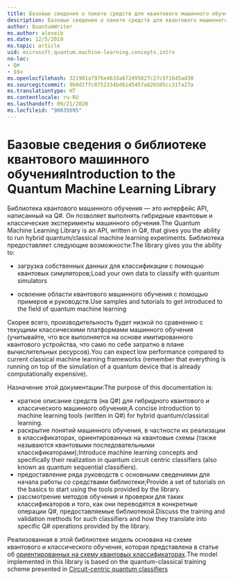 ```yaml
---
title: Базовые сведения о пакете средств для квантового машинного обучения | Документация Майкрософт
description: Базовые сведения о пакете средств для квантового машинного обучения
author: QuantumWriter
ms.author: alexeib
ms.date: 12/5/2019
ms.topic: article
uid: microsoft.quantum.machine-learning.concepts.intro
no-loc:
- Q#
- $$v
ms.openlocfilehash: 321901a7976e4633a672495827c27c5f1645ad30
ms.sourcegitcommit: 9b0d1ffc8752334bd6145457a826505cc31fa27a
ms.translationtype: HT
ms.contentlocale: ru-RU
ms.lasthandoff: 09/21/2020
ms.locfileid: "90835695"
---
```

# <a name="introduction-to-the-quantum-machine-learning-library"></a><span data-ttu-id="71a0b-103">Базовые сведения о библиотеке квантового машинного обучения</span><span class="sxs-lookup"><span data-stu-id="71a0b-103">Introduction to the Quantum Machine Learning Library</span></span>

<span data-ttu-id="71a0b-104">Библиотека квантового машинного обучения — это интерфейс API, написанный на Q#. Он позволяет выполнять гибридные квантовые и классические эксперименты машинного обучения.</span><span class="sxs-lookup"><span data-stu-id="71a0b-104">The Quantum Machine Learning Library is an API, written in Q#, that gives you the ability to run hybrid quantum/classical machine learning experiments.</span></span> <span data-ttu-id="71a0b-105">Библиотека предоставляет следующие возможности:</span><span class="sxs-lookup"><span data-stu-id="71a0b-105">The library gives you the ability to:</span></span>

- <span data-ttu-id="71a0b-106">загрузка собственных данных для классификации с помощью квантовых симуляторов;</span><span class="sxs-lookup"><span data-stu-id="71a0b-106">Load your own data to classify with quantum simulators</span></span>

- <span data-ttu-id="71a0b-107">освоение области квантового машинного обучения с помощью примеров и руководств.</span><span class="sxs-lookup"><span data-stu-id="71a0b-107">Use samples and tutorials to get introduced to the field of quantum machine learning</span></span>

<span data-ttu-id="71a0b-108">Скорее всего, производительность будет низкой по сравнению с текущими классическими платформами машинного обучения (учитывайте, что все выполняется на основе имитированного квантового устройства, что само по себе затратно в плане вычислительных ресурсов).</span><span class="sxs-lookup"><span data-stu-id="71a0b-108">You can expect low performance compared to current classical machine learning frameworks (remember that everything is running on top of the simulation of a quantum device that is already computationally expensive).</span></span>

<span data-ttu-id="71a0b-109">Назначение этой документации:</span><span class="sxs-lookup"><span data-stu-id="71a0b-109">The purpose of this documentation is:</span></span>

- <span data-ttu-id="71a0b-110">краткое описание средств (на Q\#) для гибридного квантового и классического машинного обучения;</span><span class="sxs-lookup"><span data-stu-id="71a0b-110">A concise introduction to machine learning tools (written in Q\#) for hybrid quantum/classical learning.</span></span>
- <span data-ttu-id="71a0b-111">раскрытие понятий машинного обучения, в частности их реализации в классификаторах, ориентированных на квантовые схемы (также называются квантовыми последовательными классификаторами);</span><span class="sxs-lookup"><span data-stu-id="71a0b-111">Introduce machine learning concepts and specifically their realization in quantum circuit centric classifiers (also known as quantum sequential classifiers).</span></span>
- <span data-ttu-id="71a0b-112">предоставление ряда руководств с основными сведениями для начала работы со средствами библиотеки;</span><span class="sxs-lookup"><span data-stu-id="71a0b-112">Provide a set of tutorials on the basics to start using the tools provided by the library.</span></span>
- <span data-ttu-id="71a0b-113">рассмотрение методов обучения и проверки для таких классификаторов и того, как они переводятся в конкретные операции Q\#, предоставляемые библиотекой.</span><span class="sxs-lookup"><span data-stu-id="71a0b-113">Discuss the training and validation methods for such classifiers and how they translate into specific Q\# operations provided by the library.</span></span>

<span data-ttu-id="71a0b-114">Реализованная в этой библиотеке модель основана на схеме квантового и классического обучения, которая представлена в статье об [ориентированных на схему квантовых классификаторах](https://arxiv.org/abs/1804.00633).</span><span class="sxs-lookup"><span data-stu-id="71a0b-114">The model implemented in this library is based on the quantum-classical training scheme presented in [Circuit-centric quantum classifiers](https://arxiv.org/abs/1804.00633)</span></span>
